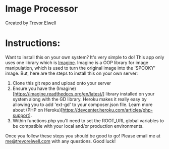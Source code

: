 # Image Processor

Created by [Trevor Elwell](http://trevorelwell.me)

# Instructions:

Want to install this on your own system? It's very simple to do! This app only uses one library which is [Imagine](https://imagine.readthedocs.org/en/latest/). Imagine is a OOP library for image manipulation, which is used to turn the original image into the 'SPOOKY' image. But, here are the steps to install this on your own server: 

1. Clone this git repo and upload onto your server
2. Ensure you have the (Imagine)[https://imagine.readthedocs.org/en/latest/] library installed on your system along with the GD library. Heroku makes it really easy by allowing you to add 'ext-gd' to your composer.json file. Learn more about (PHP on Heroku)[https://devcenter.heroku.com/articles/php-support].
3. Within functions.php you'll need to set the ROOT_URL global variables to be compatible with your local and/or production environments. 

Once you follow these steps you should be good to go! Please email me at [me@trevorelwell.com](mailto:me@trevorelwell.com) with any questions. Good luck!
